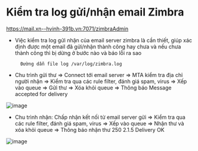 # Kiểm tra log gửi/nhận email Zimbra

 https://mail.xn--hvinh-391b.vn:7071/zimbraAdmin

- Việc kiểm tra log gửi nhận của email server zimbra là cần thiết, giúp xác định được một email đã gửi/nhận thành công hay chưa và nếu chưa thành công thì bị dừng ở bước nào và báo lỗi ra sao

        Đường dẫn file log /var/log/zimbra.log

- Chu trình gửi thư => Connect tới email server => MTA kiểm tra địa chỉ người nhận => Kiểm tra qua các rule filter, đánh giá spam, virus => Xếp vào queue => Gửi thư => Xóa khỏi queue => Thông báo Message accepted for delivery

![image](https://user-images.githubusercontent.com/95491130/185736878-0605155c-465f-4ef7-9e59-0c8bec771b8a.png)

- Chu trình nhận: Chấp nhận kết nối từ email server gửi => Kiểm tra qua các rule filter, đánh giá spam, virus => Xếp vào queue => Nhận thư và xóa khỏi queue => Thông báo nhận thư 250 2.1.5 Delivery OK

![image](https://user-images.githubusercontent.com/95491130/185737363-219c78a6-1da4-49e5-b25f-481e33678368.png)







